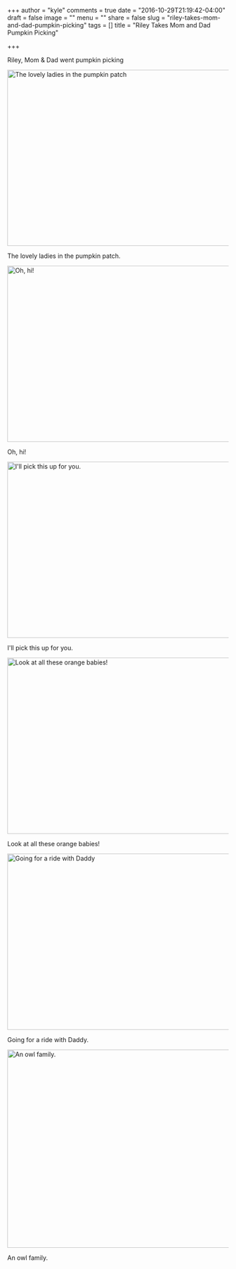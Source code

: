 +++
author = "kyle"
comments = true
date = "2016-10-29T21:19:42-04:00"
draft = false
image = ""
menu = ""
share = false
slug = "riley-takes-mom-and-dad-pumpkin-picking"
tags = []
title = "Riley Takes Mom and Dad Pumpkin Picking"

+++

Riley, Mom & Dad went pumpkin picking<!--more-->

<a href="http://photos.kyleandarica.com/Family/Riley-Marie/2015-10-01-to-2015-10-31/i-vvmDJhB/A" target="_blank">
	<img src="http://photos.kyleandarica.com/Family/Riley-Marie/2015-10-01-to-2015-10-31/i-vvmDJhB/0/M/IMG_8593-M.jpg" alt="The lovely ladies in the pumpkin patch" width="600" height="400" />
</a>
<p class="caption">The lovely ladies in the pumpkin patch.</p>

<a href="http://photos.kyleandarica.com/Family/Riley-Marie/2015-10-01-to-2015-10-31/i-P3Fg4BK/A" target="_blank">
	<img src="http://photos.kyleandarica.com/Family/Riley-Marie/2015-10-01-to-2015-10-31/i-P3Fg4BK/0/M/IMG_8606-M.jpg" alt="Oh, hi!" width="600" height="400" />
</a>
<p class="caption">Oh, hi!</p>

<a href="http://photos.kyleandarica.com/Family/Riley-Marie/2015-10-01-to-2015-10-31/i-6mVK22z/A">
	<img class="" src="http://photos.kyleandarica.com/Family/Riley-Marie/2015-10-01-to-2015-10-31/i-6mVK22z/0/M/IMG_8631-M.jpg" alt="I'll pick this up for you." width="600" height="400" />
</a>
<p class="caption">I'll pick this up for you.</p>

<a href="http://photos.kyleandarica.com/Family/Riley-Marie/2015-10-01-to-2015-10-31/i-qJFhWQS/A">
	<img class="" src="http://photos.kyleandarica.com/Family/Riley-Marie/2015-10-01-to-2015-10-31/i-qJFhWQS/0/M/IMG_8612-M.jpg" alt="Look at all these orange babies!" width="600" height="400" />
</a>
<p class="caption">Look at all these orange babies!</p>

<a href="http://photos.kyleandarica.com/Family/Riley-Marie/2015-10-01-to-2015-10-31/i-3G3TQ7Q/A">
	<img class="" src="http://photos.kyleandarica.com/Family/Riley-Marie/2015-10-01-to-2015-10-31/i-3G3TQ7Q/0/M/IMG_8640-M.jpg" alt="Going for a ride with Daddy" width="600" height="400" />
</a>
<p class="caption">Going for a ride with Daddy.</p>

<a href="http://photos.kyleandarica.com/Family/Riley-Marie/2015-10-01-to-2015-10-31/i-p6VhHTx/A">
	<img class="" src="http://photos.kyleandarica.com/Family/Riley-Marie/2015-10-01-to-2015-10-31/i-p6VhHTx/0/M/IMG_3312-M.jpg" alt="An owl family." width="600" height="450" />
</a>
<p class="caption">An owl family.</p>